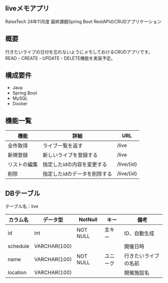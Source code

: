 ## liveメモアプリ
RaiseTech 24年11月度 最終課題Spring Boot RestAPIのCRUDアプリケーション

## 概要
行きたいライブの日付を忘れないようにメモしておけるCRUDアプリです。  
READ・CREATE・UPDATE・DELETE機能を実装予定。  


## 構成要件
* Java 
* Spring Boot 
* MySQL 
* Docker 

## 機能一覧
| 機能 | 詳細 | URL |
| ------------ | ------------- | ------------- |
| 全件取得 | ライブ一覧を返す | /live |
| 新規登録 | 新しいライブを登録する | /live |
| リストの編集 | 指定したidの内容を変更する | /live/{id} |
| 削除 | 指定したidのデータを削除する | /live/{id} |

## DBテーブル
テーブル名：live

| カラム名 | データ型 | NotNull | キー | 備考 |
| ------------ | ------------- | ------------- | ------------- | ------------- |
| id | int | NOT NULL | 主キー | ID、自動生成 |
| schedule | VARCHAR(100)  ||| 開催日時 |
| name | VARCHAR(100) | NOT NULL | ユニーク | 行きたいライブの名前 |
| location | VARCHAR(100)  ||| 開催施設名 |

